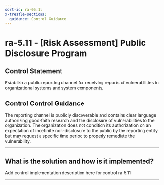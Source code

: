 ```yaml
---
sort-id: ra-05.11
x-trestle-sections:
  guidance: Control Guidance
---
```


# ra-5.11 - \[Risk Assessment\] Public Disclosure Program

## Control Statement

Establish a public reporting channel for receiving reports of vulnerabilities in organizational systems and system components.

## Control Control Guidance

The reporting channel is publicly discoverable and contains clear language authorizing good-faith research and the disclosure of vulnerabilities to the organization. The organization does not condition its authorization on an expectation of indefinite non-disclosure to the public by the reporting entity but may request a specific time period to properly remediate the vulnerability.

______________________________________________________________________

## What is the solution and how is it implemented?

Add control implementation description here for control ra-5.11

______________________________________________________________________
